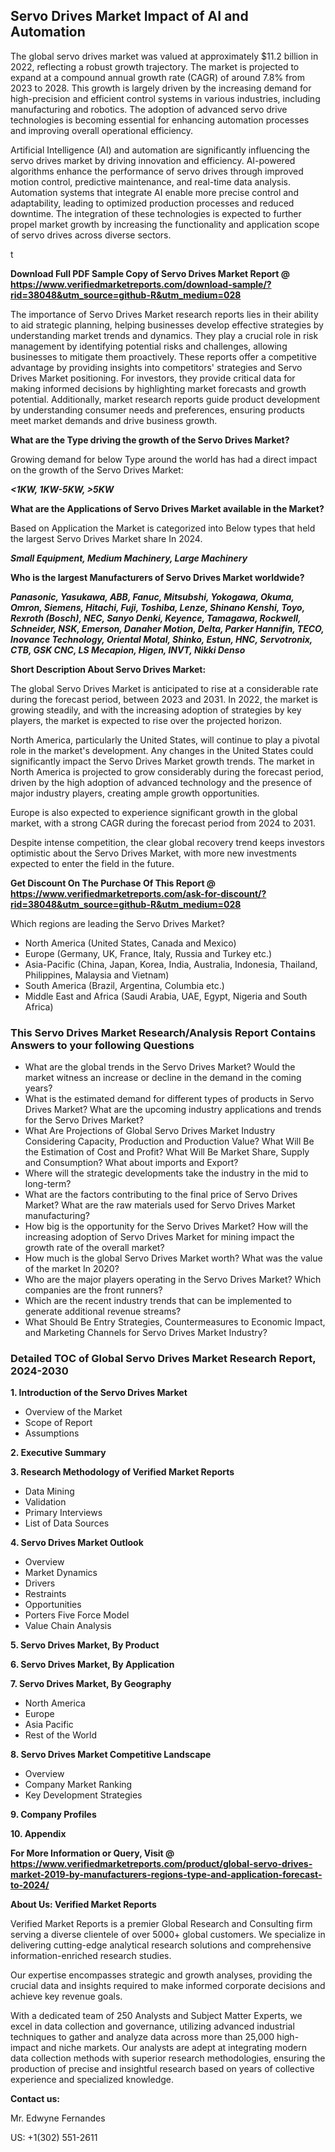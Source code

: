 <h2>Servo Drives Market Impact of AI and Automation</h2><p>The global servo drives market was valued at approximately $11.2 billion in 2022, reflecting a robust growth trajectory. The market is projected to expand at a compound annual growth rate (CAGR) of around 7.8% from 2023 to 2028. This growth is largely driven by the increasing demand for high-precision and efficient control systems in various industries, including manufacturing and robotics. The adoption of advanced servo drive technologies is becoming essential for enhancing automation processes and improving overall operational efficiency.</p><p>Artificial Intelligence (AI) and automation are significantly influencing the servo drives market by driving innovation and efficiency. AI-powered algorithms enhance the performance of servo drives through improved motion control, predictive maintenance, and real-time data analysis. Automation systems that integrate AI enable more precise control and adaptability, leading to optimized production processes and reduced downtime. The integration of these technologies is expected to further propel market growth by increasing the functionality and application scope of servo drives across diverse sectors.</p>t</p><p id="" class=""><strong>Download Full PDF Sample Copy of Servo Drives Market Report @ <a href="https://www.verifiedmarketreports.com/download-sample/?rid=38048&utm_source=github-R&utm_medium=028" target="_blank">https://www.verifiedmarketreports.com/download-sample/?rid=38048&utm_source=github-R&utm_medium=028</a></strong></p><p>The importance of&nbsp;Servo Drives Market research reports lies in their ability to aid strategic planning, helping businesses develop effective strategies by understanding market trends and dynamics. They play a crucial role in risk management by identifying potential risks and challenges, allowing businesses to mitigate them proactively. These reports offer a competitive advantage by providing insights into competitors' strategies and Servo Drives Market positioning. For investors, they provide critical data for making informed decisions by highlighting market forecasts and growth potential. Additionally, market research reports guide product development by understanding consumer needs and preferences, ensuring products meet market demands and drive business growth.</p><p><strong>What are the&nbsp;Type driving the growth of the Servo Drives Market?</strong></p><p id="" class="">Growing demand for below Type around the world has had a direct impact on the growth of the Servo Drives Market:</p><em><strong><1KW, 1KW-5KW, >5KW</strong></em></p><strong>What are the&nbsp;Applications&nbsp;of Servo Drives Market available in the Market?</strong></p><p id="" class="">Based on Application the Market is categorized into Below types that held the largest Servo Drives Market share In 2024.</p><em><strong>Small Equipment, Medium Machinery, Large Machinery</strong></em></p><strong>Who is the largest Manufacturers of Servo Drives Market worldwide?</strong></p><p><em><strong>Panasonic, Yasukawa, ABB, Fanuc, Mitsubshi, Yokogawa, Okuma, Omron, Siemens, Hitachi, Fuji, Toshiba, Lenze, Shinano Kenshi, Toyo, Rexroth (Bosch), NEC, Sanyo Denki, Keyence, Tamagawa, Rockwell, Schneider, NSK, Emerson, Danaher Motion, Delta, Parker Hannifin, TECO, Inovance Technology, Oriental Motal, Shinko, Estun, HNC, Servotronix, CTB, GSK CNC, LS Mecapion, Higen, INVT, Nikki Denso</strong></em></p><p id="" class=""><strong>Short Description About Servo Drives Market:</strong></p><p>The global Servo Drives Market is anticipated to rise at a considerable rate during the forecast period, between 2023 and 2031. In 2022, the market is growing steadily, and with the increasing adoption of strategies by key players, the market is expected to rise over the projected horizon.</p><p>North America, particularly the United States, will continue to play a pivotal role in the market's development. Any changes in the United States could significantly impact the Servo Drives Market growth trends. The market in North America is projected to grow considerably during the forecast period, driven by the high adoption of advanced technology and the presence of major industry players, creating ample growth opportunities.</p><p>Europe is also expected to experience significant growth in the global market, with a strong CAGR during the forecast period from 2024 to 2031.</p><p>Despite intense competition, the clear global recovery trend keeps investors optimistic about the Servo Drives Market, with more new investments expected to enter the field in the future.</p><p id="" class=""><strong>Get Discount On The Purchase Of This Report @ <a href="https://www.verifiedmarketreports.com/ask-for-discount/?rid=38048&utm_source=github-R&utm_medium=028" target="_blank">https://www.verifiedmarketreports.com/ask-for-discount/?rid=38048&utm_source=github-R&utm_medium=028</a></strong></p>Which regions are leading the Servo Drives Market?</p><ul><li>North America (United States, Canada and Mexico)</li><li>Europe (Germany, UK, France, Italy, Russia and Turkey etc.)</li><li>Asia-Pacific (China, Japan, Korea, India, Australia, Indonesia, Thailand, Philippines, Malaysia and Vietnam)</li><li>South America (Brazil, Argentina, Columbia etc.)</li><li>Middle East and Africa (Saudi Arabia, UAE, Egypt, Nigeria and South Africa)</li></ul><h3 id="" class="">This Servo Drives Market Research/Analysis Report Contains Answers to your following Questions</h3><ul><li>What are the global trends in the Servo Drives Market? Would the market witness an increase or decline in the demand in the coming years?</li><li>What is the estimated demand for different types of products in Servo Drives Market? What are the upcoming industry applications and trends for the Servo Drives Market?</li><li>What Are Projections of Global Servo Drives Market Industry Considering Capacity, Production and Production Value? What Will Be the Estimation of Cost and Profit? What Will Be Market Share, Supply and Consumption? What about imports and Export?</li><li>Where will the strategic developments take the industry in the mid to long-term?</li><li>What are the factors contributing to the final price of Servo Drives Market? What are the raw materials used for Servo Drives Market manufacturing?</li><li>How big is the opportunity for the Servo Drives Market? How will the increasing adoption of Servo Drives Market for mining impact the growth rate of the overall market?</li><li>How much is the global Servo Drives Market worth? What was the value of the market In 2020?</li><li>Who are the major players operating in the Servo Drives Market? Which companies are the front runners?</li><li>Which are the recent industry trends that can be implemented to generate additional revenue streams?</li><li>What Should Be Entry Strategies, Countermeasures to Economic Impact, and Marketing Channels for Servo Drives Market Industry?</li></ul><h3 id="" class="">Detailed TOC of Global Servo Drives Market Research Report, 2024-2030</h3><p id="" class=""><strong>1. Introduction of the Servo Drives Market</strong></p><ul><li>Overview of the Market</li><li>Scope of Report</li><li>Assumptions</li></ul><p id="" class=""><strong>2. Executive Summary</strong></p><p id="" class=""><strong>3. Research Methodology of Verified Market Reports</strong></p><ul><li>Data Mining</li><li>Validation</li><li>Primary Interviews</li><li>List of Data Sources</li></ul><p id="" class=""><strong>4. Servo Drives Market Outlook</strong></p><ul><li>Overview</li><li>Market Dynamics</li><li>Drivers</li><li>Restraints</li><li>Opportunities</li><li>Porters Five Force Model</li><li>Value Chain Analysis</li></ul><p id="" class=""><strong>5. Servo Drives Market, By Product</strong></p><p id="" class=""><strong>6. Servo Drives Market, By Application</strong></p><p id="" class=""><strong>7. Servo Drives Market, By Geography</strong></p><ul><li>North America</li><li>Europe</li><li>Asia Pacific</li><li>Rest of the World</li></ul><p id="" class=""><strong>8. Servo Drives Market Competitive Landscape</strong></p><ul><li>Overview</li><li>Company Market Ranking</li><li>Key Development Strategies</li></ul><p id="" class=""><strong>9. Company Profiles</strong></p><p id="" class=""><strong>10. Appendix</strong></p><p id="" class=""><strong>For More Information or Query, Visit @ <a href="https://www.verifiedmarketreports.com/product/global-servo-drives-market-2019-by-manufacturers-regions-type-and-application-forecast-to-2024/" target="_blank">https://www.verifiedmarketreports.com/product/global-servo-drives-market-2019-by-manufacturers-regions-type-and-application-forecast-to-2024/</a></strong></p><p id="" class=""><strong>About Us: Verified Market Reports</strong></p><p id="" class="">Verified Market Reports is a premier Global Research and Consulting firm serving a diverse clientele of over 5000+ global customers. We specialize in delivering cutting-edge analytical research solutions and comprehensive information-enriched research studies.</p><p id="" class="">Our expertise encompasses strategic and growth analyses, providing the crucial data and insights required to make informed corporate decisions and achieve key revenue goals.</p><p id="" class="">With a dedicated team of 250 Analysts and Subject Matter Experts, we excel in data collection and governance, utilizing advanced industrial techniques to gather and analyze data across more than 25,000 high-impact and niche markets. Our analysts are adept at integrating modern data collection methods with superior research methodologies, ensuring the production of precise and insightful research based on years of collective experience and specialized knowledge.</p><p id="" class=""><strong>Contact us:</strong></p><p id="" class="">Mr. Edwyne Fernandes</p><p id="" class="">US: +1(302) 551-2611</p>